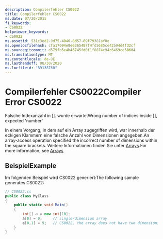 ```yaml
---
description: Compilerfehler CS0022
title: Compilerfehler CS0022
ms.date: 07/20/2015
f1_keywords:
- CS0022
helpviewer_keywords:
- CS0022
ms.assetid: 531c3ed2-0d75-4046-8d57-89f79381af8e
ms.openlocfilehash: cfa17094e8e6365487f4fd5685ce42b94d4f32cf
ms.sourcegitcommit: d579fb5e4b46745fd0f1f8874c94c6469ce58604
ms.translationtype: MT
ms.contentlocale: de-DE
ms.lasthandoff: 08/30/2020
ms.locfileid: "89138760"
---
```

# <a name="compiler-error-cs0022"></a><span data-ttu-id="30614-103">Compilerfehler CS0022</span><span class="sxs-lookup"><span data-stu-id="30614-103">Compiler Error CS0022</span></span>
<span data-ttu-id="30614-104">Falsche Indexanzahl in []. <Zahl> wurde erwartet</span><span class="sxs-lookup"><span data-stu-id="30614-104">Wrong number of indices inside [], expected 'number'</span></span>  
  
 <span data-ttu-id="30614-105">In einem Vorgang, in dem auf ein Array zugegriffen wird, war innerhalb der eckigen Klammern eine falsche Anzahl von Dimensionen angegeben.</span><span class="sxs-lookup"><span data-stu-id="30614-105">An array-access operation specified the incorrect number of dimensions within the square brackets.</span></span> <span data-ttu-id="30614-106">Weitere Informationen finden Sie unter [Arrays](../programming-guide/arrays/index.md).</span><span class="sxs-lookup"><span data-stu-id="30614-106">For more information, see [Arrays](../programming-guide/arrays/index.md).</span></span>  
  
## <a name="example"></a><span data-ttu-id="30614-107">Beispiel</span><span class="sxs-lookup"><span data-stu-id="30614-107">Example</span></span>  
 <span data-ttu-id="30614-108">Im folgenden Beispiel wird CS0022 generiert:</span><span class="sxs-lookup"><span data-stu-id="30614-108">The following sample generates CS0022:</span></span>  
  
```csharp  
// CS0022.cs  
public class MyClass  
{  
    public static void Main()  
    {  
        int[] a = new int[10];  
        a[0] = 0;     // single-dimension array  
        a[0,1] = 9;   // CS0022, the array does not have two dimensions  
    }  
}  
```
